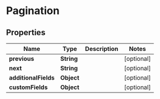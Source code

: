 

# Pagination

## Properties

Name | Type | Description | Notes
------------ | ------------- | ------------- | -------------
**previous** | **String** |  |  [optional]
**next** | **String** |  |  [optional]
**additionalFields** | **Object** |  |  [optional]
**customFields** | **Object** |  |  [optional]





